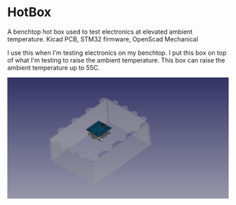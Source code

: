 # HotBox
A benchtop hot box used to test electronics at elevated ambient temperature.  Kicad PCB, STM32 firmware, OpenScad Mechanical

I use this when I'm testing electronics on my benchtop.  I put this box on top of what I'm testing to raise the ambient temperature.
This box can raise the ambient temperature up to 55C.

![](3D.png?raw=true)
